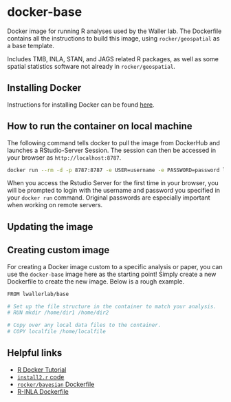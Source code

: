 # docker-base

Docker image for running R analyses used by the Waller lab. The Dockerfile contains all the instructions to build this image, using `rocker/geospatial` as a base template.

Includes TMB, INLA, STAN, and JAGS related R packages, as well as some spatial statistics software not already in `rocker/geospatial`.

## Installing Docker

Instructions for installing Docker can be found [here](https://docs.docker.com/get-docker/).

## How to run the container on local machine

The following command tells docker to pull the image from DockerHub and launches a RStudio-Server Session. The session can then be accessed in your browser as `http://localhost:8787`. 

```bash
docker run --rm -d -p 8787:8787 -e USER=username -e PASSWORD=password lwallerlab/base
```
When you access the Rstudio Server for the first time in your browser, you will be prompted to login with the username and password you specified in your `docker run` command. Original passwords are especially important when working on remote servers.

## Updating the image

## Creating custom image

For creating a Docker image custom to a specific analysis or paper, you can use the `docker-base` image here as the starting point! Simply create a new Dockerfile to create the new image. Below is a rough example.

```bash
FROM lwallerlab/base

# Set up the file structure in the container to match your analysis.
# RUN mkdir /home/dir1 /home/dir2 

# Copy over any local data files to the container. 
# COPY localfile /home/localfile 
```

## Helpful links

* [R Docker Tutorial](http://ropenscilabs.github.io/r-docker-tutorial/)
* [`install2.r` code](https://github.com/eddelbuettel/littler/blob/master/inst/examples/install2.r)
* [`rocker/bayesian` Dockerfile](https://github.com/mavelli/rocker-bayesian/blob/master/Dockerfile)
* [R-INLA Dockerfile](https://github.com/egonzalf/rstudio-inla/blob/master/Dockerfile)
